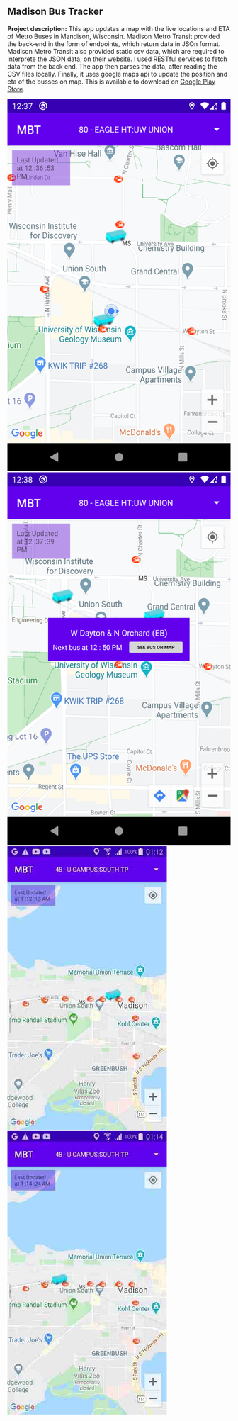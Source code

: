 ## Madison Bus Tracker

**Project description:** This app updates a map with the live locations and ETA of Metro Buses in Mandison, Wisconsin. Madison Metro Transit provided the back-end in the form of endpoints, which return data in JSOn format. Madison Metro Transit also provided static csv data, which are required to interprete the JSON data, on their website. I used RESTful services to fetch data from the back end. The app then parses the data, after reading the CSV files locally. Finally, it uses google maps api to update the position and eta of the busses on map. This is available to download on [Google Play Store](https://https://play.google.com/store/apps/details?id=com.samramakrishnan.campusbustracker).

<img src="images/1.png?raw=true"/>
<img src="images/2.png?raw=true"/>
<img src="images/3.png?raw=true"/>
<img src="images/4.png?raw=true"/>

